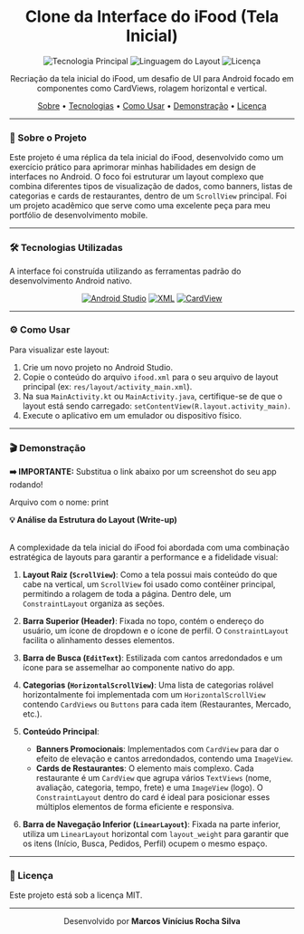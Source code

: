 <div align="center">
  <h1>
    Clone da Interface do iFood (Tela Inicial)
  </h1>
</div>

<p align="center">
  <img alt="Tecnologia Principal" src="https://img.shields.io/badge/Android-3DDC84?style=for-the-badge&logo=android&logoColor=white">
  <img alt="Linguagem do Layout" src="https://img.shields.io/badge/XML-d9534f?style=for-the-badge&logo=android-studio&logoColor=white">
  <img alt="Licença" src="https://img.shields.io/github/license/vrsmarcos26/ifood-clone-ui?style=for-the-badge&color=blue">
</p>

<p align="center">
  Recriação da tela inicial do iFood, um desafio de UI para Android focado em componentes como CardViews, rolagem horizontal e vertical.
</p>

<p align="center">
  <a href="#-sobre-o-projeto">Sobre</a> •
  <a href="#-tecnologias-utilizadas">Tecnologias</a> •
  <a href="#-como-usar">Como Usar</a> •
  <a href="#-demonstração">Demonstração</a> •
  <a href="#-licença">Licença</a>
</p>

---

### 🎯 Sobre o Projeto

Este projeto é uma réplica da tela inicial do iFood, desenvolvido como um exercício prático para aprimorar minhas habilidades em design de interfaces no Android. O foco foi estruturar um layout complexo que combina diferentes tipos de visualização de dados, como banners, listas de categorias e cards de restaurantes, dentro de um `ScrollView` principal. Foi um projeto acadêmico que serve como uma excelente peça para meu portfólio de desenvolvimento mobile.

---

### 🛠️ Tecnologias Utilizadas

A interface foi construída utilizando as ferramentas padrão do desenvolvimento Android nativo.

<p align="center">
  <a href="#"><img src="https://img.shields.io/badge/Android_Studio-3DDC84?style=for-the-badge&logo=android-studio&logoColor=white" alt="Android Studio"></a>
  <a href="#"><img src="https://img.shields.io/badge/XML-d9534f?style=for-the-badge&logo=android-studio&logoColor=white" alt="XML"></a>
  <a href="#"><img src="https://img.shields.io/badge/CardView-FF5722?style=for-the-badge" alt="CardView"></a>
</p>

---

### ⚙️ Como Usar

Para visualizar este layout:
1.  Crie um novo projeto no Android Studio.
2.  Copie o conteúdo do arquivo `ifood.xml` para o seu arquivo de layout principal (ex: `res/layout/activity_main.xml`).
3.  Na sua `MainActivity.kt` ou `MainActivity.java`, certifique-se de que o layout está sendo carregado: `setContentView(R.layout.activity_main)`.
4.  Execute o aplicativo em um emulador ou dispositivo físico.

---

### 🎬 Demonstração

**➡️ IMPORTANTE:** Substitua o link abaixo por um screenshot do seu app rodando!

Arquivo com o nome: print

<summary><strong>💡 Análise da Estrutura do Layout (Write-up)</strong></summary>
<br>

A complexidade da tela inicial do iFood foi abordada com uma combinação estratégica de layouts para garantir a performance e a fidelidade visual:

1.  **Layout Raiz (`ScrollView`)**: Como a tela possui mais conteúdo do que cabe na vertical, um `ScrollView` foi usado como contêiner principal, permitindo a rolagem de toda a página. Dentro dele, um `ConstraintLayout` organiza as seções.

2.  **Barra Superior (Header)**: Fixada no topo, contém o endereço do usuário, um ícone de dropdown e o ícone de perfil. O `ConstraintLayout` facilita o alinhamento desses elementos.

3.  **Barra de Busca (`EditText`)**: Estilizada com cantos arredondados e um ícone para se assemelhar ao componente nativo do app.

4.  **Categorias (`HorizontalScrollView`)**: Uma lista de categorias rolável horizontalmente foi implementada com um `HorizontalScrollView` contendo `CardViews` ou `Buttons` para cada item (Restaurantes, Mercado, etc.).

5.  **Conteúdo Principal**:
    -   **Banners Promocionais**: Implementados com `CardView` para dar o efeito de elevação e cantos arredondados, contendo uma `ImageView`.
    -   **Cards de Restaurantes**: O elemento mais complexo. Cada restaurante é um `CardView` que agrupa vários `TextViews` (nome, avaliação, categoria, tempo, frete) e uma `ImageView` (logo). O `ConstraintLayout` dentro do card é ideal para posicionar esses múltiplos elementos de forma eficiente e responsiva.

6.  **Barra de Navegação Inferior (`LinearLayout`)**: Fixada na parte inferior, utiliza um `LinearLayout` horizontal com `layout_weight` para garantir que os itens (Início, Busca, Pedidos, Perfil) ocupem o mesmo espaço.


---

### 📝 Licença

Este projeto está sob a licença MIT.

<hr>

<p align="center">
  Desenvolvido por <b>Marcos Vinícius Rocha Silva</b>
</p>
